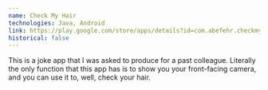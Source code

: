 ```yaml
---
name: Check My Hair
technologies: Java, Android
link: https://play.google.com/store/apps/details?id=com.abefehr.checkmyhair
historical: false
---
```


This is a joke app that I was asked to produce for a past colleague. Literally the only function that this app has is to show you your front-facing camera, and you can use it to, well, check your hair.

